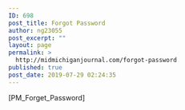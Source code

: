 ```yaml
---
ID: 698
post_title: Forgot Password
author: ng23055
post_excerpt: ""
layout: page
permalink: >
  http://midmichiganjournal.com/forgot-password
published: true
post_date: 2019-07-29 02:24:35
---
```

[PM_Forget_Password]